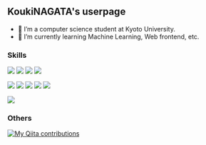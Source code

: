 ## KoukiNAGATA's userpage
- 🔭 I’m a computer science student at Kyoto University.
- 🌱 I’m currently learning Machine Learning, Web frontend, etc.

### Skills

[![](https://img.shields.io/badge/-Python-3572A5?style=flat&logo=python)](https://github.com/KoukiNAGATA)
[![](https://img.shields.io/badge/-C++-f34b7d?style=flat&logo=c%2B%2B)](https://github.com/KoukiNAGATA)
[![](https://img.shields.io/badge/-Java-b07219?style=flat&logo=java)](https://github.com/KoukiNAGATA)
[![](https://img.shields.io/badge/Javascript-f1e05a.svg?logo=javascript&style=flat)](https://github.com/KoukiNAGATA)

[![](https://img.shields.io/badge/-React-555?style=flat&logo=React)](https://github.com/KoukiNAGATA)
[![](https://img.shields.io/badge/-Vue.js-555?style=flat&logo=Vue.js)](https://github.com/KoukiNAGATA)
[![](https://img.shields.io/badge/-Nuxt.js-555?style=flat&logo=Nuxt.js)](https://github.com/KoukiNAGATA)
[![](https://img.shields.io/badge/-HTML5-e44b23.svg?logo=html5&style=flat)](https://github.com/KoukiNAGATA)
[![](https://img.shields.io/badge/-CSS3-563d7c.svg?style=flat&logo=css3)](https://github.com/KoukiNAGATA)

[![](https://img.shields.io/badge/-Docker-AAA?style=flat&logo=docker)](https://github.com/KoukiNAGATA)

### Others
[![My Qiita contributions](https://qiita-badge.apiapi.app/s/KoukiNAGATA/contributions.svg)](http://qiita.com/KoukiNAGATA)
